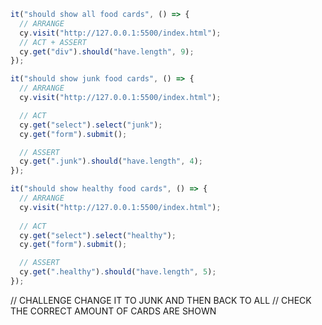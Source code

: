 
```js
it("should show all food cards", () => {
  // ARRANGE
  cy.visit("http://127.0.0.1:5500/index.html");
  // ACT + ASSERT
  cy.get("div").should("have.length", 9);
});
```
```js
it("should show junk food cards", () => {
  // ARRANGE
  cy.visit("http://127.0.0.1:5500/index.html");

  // ACT
  cy.get("select").select("junk");
  cy.get("form").submit();

  // ASSERT
  cy.get(".junk").should("have.length", 4);
});

it("should show healthy food cards", () => {
  // ARRANGE
  cy.visit("http://127.0.0.1:5500/index.html");
  
  // ACT
  cy.get("select").select("healthy");
  cy.get("form").submit();

  // ASSERT
  cy.get(".healthy").should("have.length", 5);
});
```

// CHALLENGE CHANGE IT TO JUNK AND THEN BACK TO ALL
// CHECK THE CORRECT AMOUNT OF CARDS ARE SHOWN
